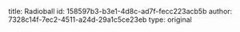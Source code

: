 title: Radioball
id: 158597b3-b3e1-4d8c-ad7f-fecc223acb5b
author: 7328c14f-7ec2-4511-a24d-29a1c5ce23eb
type: original
